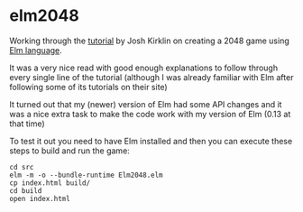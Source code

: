 # elm2048

Working through the [tutorial](http://scrambledeggsontoast.github.io/2014/05/09/writing-2048-elm/) by Josh Kirklin on creating a 2048 game using [Elm language](http://elm-lang.org).

It was a very nice read with good enough explanations to follow through every
single line of the tutorial (although I was already familiar with Elm after
following some of its tutorials on their site)

It turned out that my (newer) version of Elm had some API changes and it was a
nice extra task to make the code work with my version of Elm (0.13 at that time)

To test it out you need to have Elm installed and then you can execute these
steps to build and run the game:

    cd src
    elm -m -o --bundle-runtime Elm2048.elm
    cp index.html build/
    cd build
    open index.html
